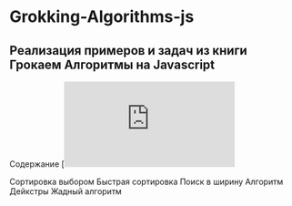 # Grokking-Algorithms-js

## Реализация примеров и задач из книги Грокаем Алгоритмы на Javascript

Содержание
[![Бинарный поискт](https://github.com/Oleeesya/Grokking-Algorithms-js/blob/main/binary_search.js)

Сортировка выбором
Быстрая сортировка
Поиск в ширину
Алгоритм Дейкстры
Жадный алгоритм
